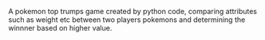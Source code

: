 A pokemon top trumps game created by python code, comparing attributes such as weight etc between two players pokemons and determining the winnner based on higher value.
